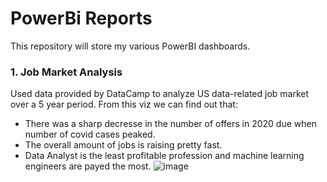 # PowerBi Reports

This repository will store my various PowerBI dashboards. 

### 1. Job Market Analysis
Used data provided by DataCamp to analyze US data-related job market over a 5 year period. From this viz we can find out that:
- There was a sharp decresse in the number of offers in 2020 due when number of covid cases peaked.
- The overall amount of jobs is raising pretty fast.
- Data Analyst is the least profitable profession and machine learning engineers are payed the most.
![image](https://user-images.githubusercontent.com/74098084/185103599-0416216c-f8b3-4d66-9e74-e96d8af461cf.png)
